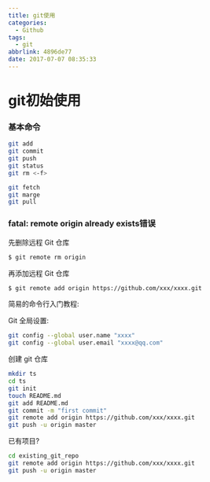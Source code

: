 ```yaml
---
title: git使用
categories:
  - Github
tags:
  - git
abbrlink: 4896de77
date: 2017-07-07 08:35:33
---
```

# git初始使用

### 基本命令
```sh
git add
git commit
git push
git status
git rm <-f>

git fetch
git marge
git pull
```


<!-- more -->



### fatal: remote origin already exists错误

先删除远程 Git 仓库
```sh
$ git remote rm origin
```
再添加远程 Git 仓库
```sh
$ git remote add origin https://github.com/xxx/xxxx.git
```

简易的命令行入门教程:

Git 全局设置:
```bash
git config --global user.name "xxxx"
git config --global user.email "xxxx@qq.com"
```
创建 git 仓库
```bash
mkdir ts
cd ts
git init
touch README.md
git add README.md
git commit -m "first commit"
git remote add origin https://github.com/xxx/xxxx.git
git push -u origin master
```
已有项目?
```bash
cd existing_git_repo
git remote add origin https://github.com/xxx/xxxx.git
git push -u origin master
```
